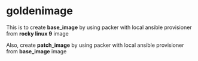# goldenimage
This is to create **base_image** by using packer with local ansible provisioner from **rocky linux 9** image

Also, create **patch_image** by using packer with local ansible provisioner from **base_image** image

